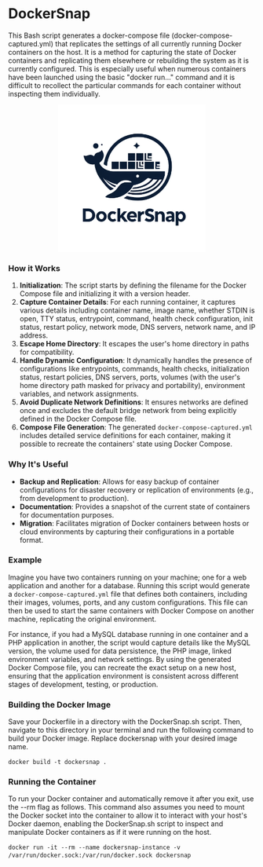 # DockerSnap
This Bash script generates a docker-compose file (docker-compose-captured.yml) that replicates the settings of all currently running Docker containers on the host. It is a method for capturing the state of Docker containers and replicating them elsewhere or rebuilding the system as it is currently configured. This is especially useful when numerous containers have been launched using the basic "docker run..." command and it is difficult to recollect the particular commands for each container without inspecting them individually.

<div style="text-align: center;">
<img src="https://raw.githubusercontent.com/redoracle/DockerSnap/main/DockerSnap%20logo.webp" width="300" height="300" align="center">
</div>

### How it Works
1. **Initialization**: The script starts by defining the filename for the Docker Compose file and initializing it with a version header.
2. **Capture Container Details**: For each running container, it captures various details including container name, image name, whether STDIN is open, TTY status, entrypoint, command, health check configuration, init status, restart policy, network mode, DNS servers, network name, and IP address.
3. **Escape Home Directory**: It escapes the user's home directory in paths for compatibility.
4. **Handle Dynamic Configuration**: It dynamically handles the presence of configurations like entrypoints, commands, health checks, initialization status, restart policies, DNS servers, ports, volumes (with the user's home directory path masked for privacy and portability), environment variables, and network assignments.
5. **Avoid Duplicate Network Definitions**: It ensures networks are defined once and excludes the default bridge network from being explicitly defined in the Docker Compose file.
6. **Compose File Generation**: The generated `docker-compose-captured.yml` includes detailed service definitions for each container, making it possible to recreate the containers' state using Docker Compose.

### Why It's Useful
- **Backup and Replication**: Allows for easy backup of container configurations for disaster recovery or replication of environments (e.g., from development to production).
- **Documentation**: Provides a snapshot of the current state of containers for documentation purposes.
- **Migration**: Facilitates migration of Docker containers between hosts or cloud environments by capturing their configurations in a portable format.

### Example
Imagine you have two containers running on your machine; one for a web application and another for a database. Running this script would generate a `docker-compose-captured.yml` file that defines both containers, including their images, volumes, ports, and any custom configurations. This file can then be used to start the same containers with Docker Compose on another machine, replicating the original environment.

For instance, if you had a MySQL database running in one container and a PHP application in another, the script would capture details like the MySQL version, the volume used for data persistence, the PHP image, linked environment variables, and network settings. By using the generated Docker Compose file, you can recreate the exact setup on a new host, ensuring that the application environment is consistent across different stages of development, testing, or production.


### Building the Docker Image
Save your Dockerfile in a directory with the DockerSnap.sh script. Then, navigate to this directory in your terminal and run the following command to build your Docker image. Replace dockersnap with your desired image name.

```
docker build -t dockersnap .
```

### Running the Container
To run your Docker container and automatically remove it after you exit, use the --rm flag as follows. This command also assumes you need to mount the Docker socket into the container to allow it to interact with your host's Docker daemon, enabling the DockerSnap.sh script to inspect and manipulate Docker containers as if it were running on the host.
```
docker run -it --rm --name dockersnap-instance -v /var/run/docker.sock:/var/run/docker.sock dockersnap
```
